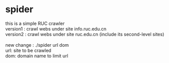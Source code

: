 # spider
this is a simple RUC crawler <br>
version1 : crawl webs under site info.ruc.edu.cn <br>
version2 : crawl webs under site ruc.edu.cn (include its second-level sites) <br>
<br>
new change : ./spider url dom <br>
url: site to be crawled <br>
dom: domain name to limit url 
